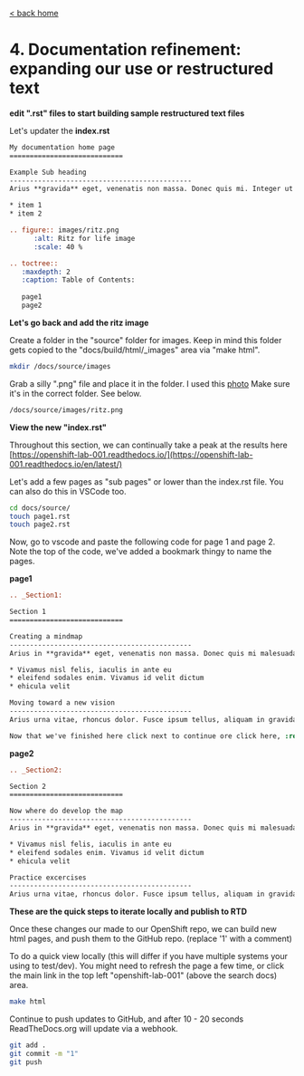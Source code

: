[< back home](README.md)

# 4. Documentation refinement: expanding our use or restructured text

**edit ".rst" files to start building sample restructured text files**

Let's updater the **index.rst**

```rst
My documentation home page
============================

Example Sub heading
---------------------------------------------
Arius **gravida** eget, venenatis non massa. Donec quis mi. Integer ut elementum metus. https://www.google.com

* item 1
* item 2

.. figure:: images/ritz.png
      :alt: Ritz for life image
      :scale: 40 %

.. toctree:: 
   :maxdepth: 2
   :caption: Table of Contents:
   
   page1
   page2
```

**Let's go back and add the ritz image**

Create a folder in the "source" folder for images. Keep in mind this folder gets copied to the "docs/build/html/_images" area via "make html".

```bash
mkdir /docs/source/images
```

Grab a silly ".png" file and place it in the folder. I used this [photo](![image](https://user-images.githubusercontent.com/363856/220183710-8210386e-ff97-49d0-bcca-7c18c92d6c36.png)
) Make sure it's in the correct folder. See below.

```bash
/docs/source/images/ritz.png
```
**View the new "index.rst"**

Throughout this section, we can continually take a peak at the results here [https://openshift-lab-001.readthedocs.io/](https://openshift-lab-001.readthedocs.io/en/latest/)


Let's add a few pages as "sub pages" or lower than the index.rst file. You can also do this in VSCode too.

```bash
cd docs/source/
touch page1.rst
touch page2.rst
```

Now, go to vscode and paste the following code for page 1 and page 2. Note the top of the code, we've added a bookmark thingy to name the pages.

**page1**
```rst
.. _Section1:

Section 1
============================

Creating a mindmap
---------------------------------------------
Arius in **gravida** eget, venenatis non massa. Donec quis mi malesuada, porta lorem in, tristique ipsum. Integer ut elementum metus.

* Vivamus nisl felis, iaculis in ante eu
* eleifend sodales enim. Vivamus id velit dictum
* ehicula velit

Moving toward a new vision
---------------------------------------------
Arius urna vitae, rhoncus dolor. Fusce ipsum tellus, aliquam in gravida eget

Now that we've finished here click next to continue ore click here, :ref:`My Personal Map <section2>` to start developing your map.
```


**page2**
```rst
.. _Section2:

Section 2
============================

Now where do develop the map
---------------------------------------------
Arius in **gravida** eget, venenatis non massa. Donec quis mi malesuada, porta lorem in, tristique ipsum. Integer ut elementum metus.

* Vivamus nisl felis, iaculis in ante eu
* eleifend sodales enim. Vivamus id velit dictum
* ehicula velit

Practice excercises
---------------------------------------------
Arius urna vitae, rhoncus dolor. Fusce ipsum tellus, aliquam in gravida eget,
```

**These are the quick steps to iterate locally and publish to RTD**

Once these changes our made to our OpenShift repo, we can build new html pages, and push them to the GitHub repo.
(replace '1' with a comment)

To do a quick view locally (this will differ if you have multiple systems your using to test/dev). You might need to refresh the page a few time, or click the main link in the top left "openshift-lab-001" (above the search docs) area.

```bash
make html
```
Continue to push updates to GitHub, and after 10 - 20 seconds ReadTheDocs.org will update via a webhook.

```bash
git add .
git commit -m "1"
git push
```















